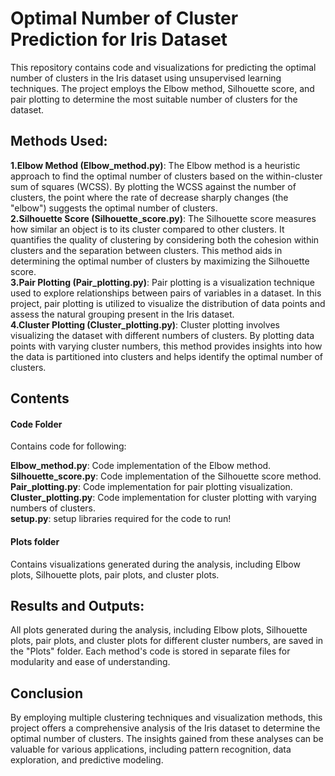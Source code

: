 <h1>Optimal Number of Cluster Prediction for Iris Dataset </h1>
	
This repository contains code and visualizations for predicting the optimal number of clusters in the Iris dataset using unsupervised learning techniques. The project employs the Elbow method, Silhouette score, and pair plotting to determine the most suitable number of clusters for the dataset.

<h2>Methods Used:</h2>

**1.Elbow Method (Elbow_method.py)**: The Elbow method is a heuristic approach to find the optimal number of clusters based on the within-cluster sum of squares (WCSS). By plotting the WCSS against the number of clusters, the point where the rate of decrease sharply changes (the "elbow") suggests the optimal number of clusters.  
**2.Silhouette Score (Silhouette_score.py)**: The Silhouette score measures how similar an object is to its cluster compared to other clusters. It quantifies the quality of clustering by considering both the cohesion within clusters and the separation between clusters. This method aids in determining the optimal number of clusters by maximizing the Silhouette score.   
**3.Pair Plotting (Pair_plotting.py)**: Pair plotting is a visualization technique used to explore relationships between pairs of variables in a dataset. In this project, pair plotting is utilized to visualize the distribution of data points and assess the natural grouping present in the Iris dataset.  
**4.Cluster Plotting (Cluster_plotting.py)**: Cluster plotting involves visualizing the dataset with different numbers of clusters. By plotting data points with varying cluster numbers, this method provides insights into how the data is partitioned into clusters and helps identify the optimal number of clusters.

<h2>Contents</h2>

<h4>Code Folder</h4>Contains code for following:

**Elbow_method.py**: Code implementation of the Elbow method.   
**Silhouette_score.py**: Code implementation of the Silhouette score method.   
**Pair_plotting.py**: Code implementation for pair plotting visualization.    
**Cluster_plotting.py**: Code implementation for cluster plotting with varying numbers of clusters.   
**setup.py**: setup libraries required for the code to run!

<h4>Plots folder</h4>Contains visualizations generated during the analysis, including Elbow plots, Silhouette plots, pair plots, and cluster plots.

<h2>Results and Outputs:</h2>

All plots generated during the analysis, including Elbow plots, Silhouette plots, pair plots, and cluster plots for different cluster numbers, are saved in the "Plots" folder. Each method's code is stored in separate files for modularity and ease of understanding.

<h2>Conclusion</h2>

By employing multiple clustering techniques and visualization methods, this project offers a comprehensive analysis of the Iris dataset to determine the optimal number of clusters. The insights gained from these analyses can be valuable for various applications, including pattern recognition, data exploration, and predictive modeling.
